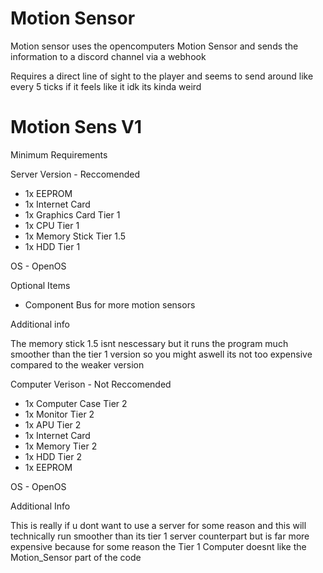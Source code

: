 # Motion Sensor

Motion sensor uses the opencomputers Motion Sensor and sends the information to a discord channel via a webhook

Requires a direct line of sight to the player and seems to send around like every 5 ticks if it feels like it idk its kinda weird

# Motion Sens V1

Minimum Requirements

Server Version - Reccomended

- 1x EEPROM
- 1x Internet Card
- 1x Graphics Card Tier 1
- 1x CPU Tier 1
- 1x Memory Stick Tier 1.5
- 1x HDD Tier 1

OS - OpenOS

Optional Items

- Component Bus for more motion sensors

Additional info

The memory stick 1.5 isnt nescessary but it runs the program much smoother than the tier 1 version so you might aswell its not too expensive compared to the weaker version

Computer Verison - Not Reccomended

- 1x Computer Case Tier 2
- 1x Monitor Tier 2
- 1x APU Tier 2
- 1x Internet Card
- 1x Memory Tier 2
- 1x HDD Tier 2
- 1x EEPROM

OS - OpenOS

Additional Info

This is really if u dont want to use a server for some reason and this will technically run smoother than its tier 1 server counterpart but is far more expensive because for some reason the Tier 1 Computer doesnt like the Motion_Sensor part of the code
